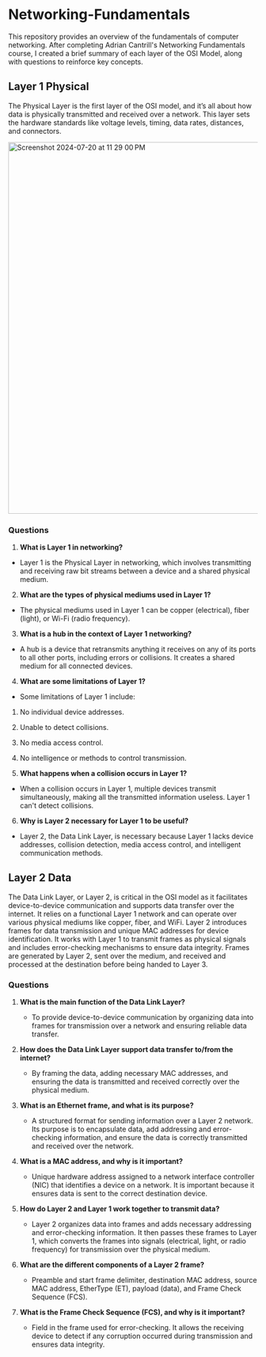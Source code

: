 # Networking-Fundamentals
This repository provides an overview of the fundamentals of computer networking. After completing Adrian Cantrill's Networking Fundamentals course, I created a brief summary of each layer of the OSI Model, along with questions to reinforce key concepts. 

## Layer 1 Physical 
The Physical Layer is the first layer of the OSI model, and it’s all about how data is physically transmitted and received over a network. This layer sets the hardware standards like voltage levels, timing, data rates, distances, and connectors.

<img width="751" alt="Screenshot 2024-07-20 at 11 29 00 PM" src="https://github.com/user-attachments/assets/27e0545b-8f6a-47b6-87cf-3d4db78f2443">






### Questions
1. **What is Layer 1 in networking?**

- Layer 1 is the Physical Layer in networking, which involves transmitting and receiving raw bit streams between a device and a shared physical medium.

2.  **What are the types of physical mediums used in Layer 1?**

- The physical mediums used in Layer 1 can be copper (electrical), fiber (light), or Wi-Fi (radio frequency).

3. **What is a hub in the context of Layer 1 networking?**

- A hub is a device that retransmits anything it receives on any of its ports to all other ports, including errors or collisions. It creates a shared medium for all connected devices.

4. **What are some limitations of Layer 1?**

- Some limitations of Layer 1 include:

1. No individual device addresses.
2. Unable to detect collisions.
3. No media access control.
4. No intelligence or methods to control transmission.

5. **What happens when a collision occurs in Layer 1?**

 - When a collision occurs in Layer 1, multiple devices transmit simultaneously, making all the transmitted information useless. Layer 1 can't detect collisions.

6. **Why is Layer 2 necessary for Layer 1 to be useful?**

 - Layer 2, the Data Link Layer, is necessary because Layer 1 lacks device addresses, collision detection, media access control, and intelligent communication methods.

 ## Layer 2 Data

The Data Link Layer, or Layer 2, is critical in the OSI model as it facilitates device-to-device communication and supports data transfer over the internet. It relies on a functional Layer 1 network and can operate over various physical mediums like copper, fiber, and WiFi. Layer 2 introduces frames for data transmission and unique MAC addresses for device identification. It works with Layer 1 to transmit frames as physical signals and includes error-checking mechanisms to ensure data integrity. Frames are generated by Layer 2, sent over the medium, and received and processed at the destination before being handed to Layer 3.

### Questions

1. **What is the main function of the Data Link Layer?**
   - To provide device-to-device communication by organizing data into frames for transmission over a network and ensuring reliable data transfer.

2. **How does the Data Link Layer support data transfer to/from the internet?**
   - By framing the data, adding necessary MAC addresses, and ensuring the data is transmitted and received correctly over the physical medium.

3. **What is an Ethernet frame, and what is its purpose?**
   - A structured format for sending information over a Layer 2 network. Its purpose is to encapsulate data, add addressing and error-checking information, and ensure the data is correctly transmitted and received over the network.

4. **What is a MAC address, and why is it important?**
   - Unique hardware address assigned to a network interface controller (NIC) that identifies a device on a network. It is important because it ensures data is sent to the correct destination device.

5. **How do Layer 2 and Layer 1 work together to transmit data?**
   - Layer 2 organizes data into frames and adds necessary addressing and error-checking information. It then passes these frames to Layer 1, which converts the frames into signals (electrical, light, or radio frequency) for transmission over the physical medium.

6. **What are the different components of a Layer 2 frame?**
   - Preamble and start frame delimiter, destination MAC address, source MAC address, EtherType (ET), payload (data), and Frame Check Sequence (FCS).

7. **What is the Frame Check Sequence (FCS), and why is it important?**
   - Field in the frame used for error-checking. It allows the receiving device to detect if any corruption occurred during transmission and ensures data integrity.

